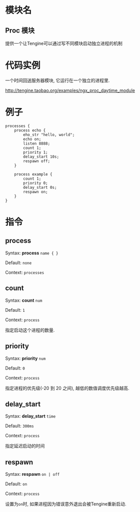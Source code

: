 # 模块名 #
## Proc 模块 ##

提供一个让Tengine可以通过写不同模块启动独立进程的机制

# 代码实例 #

一个时间回送服务器模块, 它运行在一个独立的进程里.

http://tengine.taobao.org/examples/ngx_proc_daytime_module


# 例子 #

    processes {
        process echo {
            eho_str "hello, world";
            echo on;
            listen 8888;
            count 1;
            priority 1;
            delay_start 10s;
            respawn off;
        }

        process example {
            count 1;
            priority 0;
            delay_start 0s;
            respawn on;
        }
    }


# 指令 #

## process ##

Syntax: **process** `name { }`

Default: `none`

Context: `processes`


## count ##

Syntax: **count** `num`

Default: `1`

Context: `process`

指定启动这个进程的数量.


## priority ##

Syntax: **priority** `num`

Default: `0`

Context: `process`

指定进程的优先级(-20 到 20 之间), 越低的数值调度优先级越高.


## delay\_start ##

Syntax: **delay\_start** `time`

Default: `300ms`

Context: `process`

指定延迟启动的时间


## respawn ##

Syntax: **respawn** `on | off`

Default: `on`

Context: `process`

设置为`on`时, 如果进程因为错误意外退出会被Tengine重新启动.
